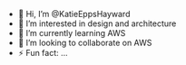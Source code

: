 - 👋 Hi, I’m @KatieEppsHayward
- 👀 I’m interested in design and architecture
- 🌱 I’m currently learning AWS
- 💞️ I’m looking to collaborate on AWS
- ⚡ Fun fact: ...

<!---
KatieEppsHayward/KatieEppsHayward is a ✨ special ✨ repository because its `README.md` (this file) appears on your GitHub profile.
You can click the Preview link to take a look at your changes.
--->
